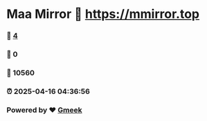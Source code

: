 # Maa Mirror :link: https://mmirror.top 
### :page_facing_up: [4](https://mmirror.top/tag.html) 
### :speech_balloon: 0 
### :hibiscus: 10560 
### :alarm_clock: 2025-04-16 04:36:56 
### Powered by :heart: [Gmeek](https://github.com/Meekdai/Gmeek)
